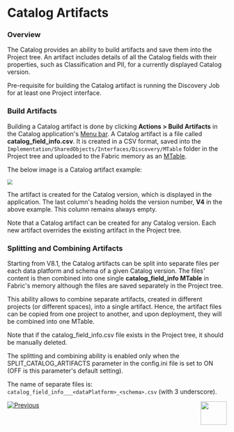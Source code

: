 # Catalog Artifacts

### Overview

The Catalog provides an ability to build artifacts and save them into the Project tree. An artifact includes details of all the Catalog fields with their properties, such as Classification and PII, for a currently displayed Catalog version. 

Pre-requisite for building the Catalog artifact is running the Discovery Job for at least one Project interface.

### Build Artifacts

Building a Catalog artifact is done by clicking **Actions > Build Artifacts** in the Catalog application's [Menu bar](05_catalog_app.md#menu-bar). A Catalog artifact is a file called **catalog_field_info.csv**. It is created in a CSV format, saved into the ```Implementation/SharedObjects/Interfaces/Discovery/MTable``` folder in the Project tree and uploaded to the Fabric memory as an [MTable](/articles/09_translations/06_mtables_overview.md).

The below image is a Catalog artifact example:

<img src="images/catalog_info_mtable.png" style="zoom:75%;" />

The artifact is created for the Catalog version, which is displayed in the application. The last column's heading holds the version number, **V4** in the above example. This column remains always empty.

Note that a Catalog artifact can be created for any Catalog version. Each new artifact overrides the existing artifact in the Project tree.

### Splitting and Combining Artifacts

Starting from V8.1, the Catalog artifacts can be split into separate files per each data platform and schema of a given Catalog version. The files' content is then combined into one single **catalog_field_info MTable** in Fabric's memory although the files are saved separately in the Project tree. 

This ability allows to combine separate artifacts, created in different projects (or different spaces), into a single artifact. Hence, the artifact files can be copied from one project to another, and upon deployment, they will be combined into one MTable.

Note that if the catalog_field_info.csv file exists in the Project tree, it should be manually deleted.

The splitting and combining ability is enabled only when the SPLIT_CATALOG_ARTIFACTS parameter in the config.ini file is set to ON (OFF is this parameter's default setting).

The name of separate files is: ```catalog_field_info___<dataPlatform>_<schema>.csv``` (with 3 underscore).



[![Previous](/articles/images/Previous.png)](08a_filter_catalog.md)[<img align="right" width="60" height="54" src="/articles/images/Next.png">](10_catalog_settings.md) 







